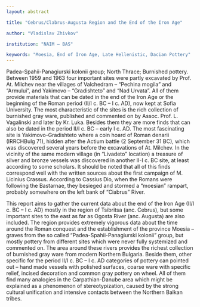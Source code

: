 ```yaml
---
layout: abstract

title: "Cebrus/Clabrus-Augusta Region and the End of the Iron Age"

author: "Vladislav Zhivkov"

institution: "NAIM – BAS"

keywords: "Moesia, End of Iron Age, Late Hellenistic, Dacian Pottery"
---
```


Padea-Spahii-Panagiurski kolonii group; North Thrace; Burnished
pottery.  Between 1959 and 1963 four important sites were partly
excavated by Prof. At. Milchev near the villages of Valchedram –
“Pechina mogila” and “Armului”, and Yakimovo – “Gradishteto” and “Nad
Urvata”. All of them provide materials that can be dated in the end of
the Iron Age or the beginning of the Roman period (II/I c. BC – I
c. AD), now kept at Sofia University. The most characteristic of the
sites is the rich collection of burnished gray ware, published and
commented on by Assoc. Prof. L. Vagalinski and later by
Kr. Luka. Besides them they are more finds that can also be dated in
the period II/I c. BC – early I c. AD. The most fascinating site is
Yakimovo-Gradishteto where a coin hoard of Roman denarii (IRRCHBulg
71), hidden after the Actium battle (2 September 31 BC), which was
discovered several years before the excavations of At. Milchev. In the
vicinity of the same modern village (in “Livadeto” location) a
treasure of silver and bronze vessels was discovered in another II-I
c. BC site, at least according to some scholars. It should be noted
that all of this finds correspond well with the written sources about
the first campaign of M. Licinius Crassus. According to Cassius Dio,
when the Romans were following the Bastarnae, they besieged and
stormed a “moesian” rampart, probably somewhere on the left bank of
“Ciabrus” River.

This report aims to gather the current data about the end of the Iron
Age (II/I c. BC – I c. AD) mostly in the region of Tsibritsa
(anc. Cebrus), but some important sites to the east as far as Ogosta
River (anc. Augusta) are also included. The region provides extremely
vigorous data about the time around the Roman conquest and the
establishment of the province Moesia – graves from the so called
“Padea-Spahii-Panagiurski kolonii” group, but mostly pottery from
different sites which were never fully systemized and commented
on. The area around these rivers provides the richest collection of
burnished gray ware from modern Northern Bulgaria. Beside them, other
specific for the period II/I c. BC – I c. AD categories of pottery can
pointed out – hand made vessels with polished surfaces, coarse ware
with specific relief, incised decoration and common gray pottery on
wheel. All of them find many analogies in the Carpathian-Danube area
which might be explained as a phenomenon of stereotypization, caused
by the strong cultural unification and intensive contacts between the
Northern Balkan tribes.
